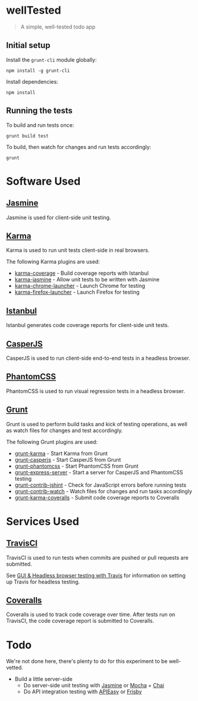 # wellTested
> A simple, well-tested todo app

## Initial setup

Install the `grunt-cli` module globally:

```shell
npm install -g grunt-cli
```

Install dependencies:

```shell
npm install
```


## Running the tests

To build and run tests once:

```shell
grunt build test
```

To build, then watch for changes and run tests accordingly:

```shell
grunt
```


# Software Used

## [Jasmine]

Jasmine is used for client-side unit testing.

## [Karma]

Karma is used to run unit tests client-side in real browsers.

The following Karma plugins are used:

* [karma-coverage] - Build coverage reports with Istanbul
* [karma-jasmine] - Allow unit tests to be written with Jasmine
* [karma-chrome-launcher] - Launch Chrome for testing
* [karma-firefox-launcher] - Launch Firefox for testing

## [Istanbul]

Istanbul generates code coverage reports for client-side unit tests.

## [CasperJS]

CasperJS is used to run client-side end-to-end tests in a headless browser.

## [PhantomCSS]

PhantomCSS is used to run visual regression tests in a headless browser.

## [Grunt]

Grunt is used to perform build tasks and kick of testing operations, as well as watch files for changes and test accordingly.

The following Grunt plugins are used:

* [grunt-karma] - Start Karma from Grunt
* [grunt-casperjs] - Start CasperJS from Grunt
* [grunt-phantomcss] - Start PhantomCSS from Grunt
* [grunt-express-server] - Start a server for CasperJS and PhantomCSS testing
* [grunt-contrib-jshint] - Check for JavaScript errors before running tests
* [grunt-contrib-watch] - Watch files for changes and run tasks accordingly
* [grunt-karma-coveralls] - Submit code coverage reports to Coveralls


# Services Used

## [TravisCI]

TravisCI is used to run tests when commits are pushed or pull requests are submitted.

See [GUI & Headless browser testing with Travis](http://about.travis-ci.org/docs/user/gui-and-headless-browsers/) for information on setting up Travis for headless testing.

## [Coveralls]

Coveralls is used to track code coverage over time. After tests run on TravisCI, the code coverage report is submitted to Coveralls.


# Todo

We're not done here, there's plenty to do for this experiment to be well-vetted.

* Build a little server-side
  * Do server-side unit testing with [Jasmine] or [Mocha] + [Chai]
  * Do API integration testing with [APIEasy] or [Frisby]


[Grunt]: http://gruntjs.com/
[Jasmine]: http://pivotal.github.io/jasmine/
[Karma]: http://karma-runner.github.io/
[karma-coverage]: https://github.com/karma-runner/karma-coverage
[karma-jasmine]: https://github.com/karma-runner/karma-jasmine
[karma-chrome-launcher]: https://github.com/karma-runner/karma-chrome-launcher
[karma-firefox-launcher]: https://github.com/karma-runner/karma-firefox-launcher
[CasperJS]: http://casperjs.org/
[PhantomCSS]: https://github.com/Huddle/PhantomCSS
[Istanbul]: http://gotwarlost.github.io/istanbul/
[grunt-karma]: https://github.com/karma-runner/grunt-karma
[grunt-casperjs]: https://github.com/ronaldlokers/grunt-casperjs
[grunt-phantomcss]: https://github.com/chrisgladd/grunt-phantomcss
[grunt-express-server]: https://github.com/ericclemmons/grunt-express-server
[grunt-contrib-jshint]: https://github.com/gruntjs/grunt-contrib-jshint
[grunt-contrib-watch]: https://github.com/gruntjs/grunt-contrib-watch
[grunt-karma-coveralls]: https://github.com/mattjmorrison/grunt-karma-coveralls

[Mocha]: http://visionmedia.github.io/mocha/
[Chai]: http://chaijs.com/
[APIEasy]: https://github.com/flatiron/api-easy
[Frisby]: http://frisbyjs.com/
[Coveralls]: https://coveralls.io/
[TravisCI]: https://travis-ci.org/
